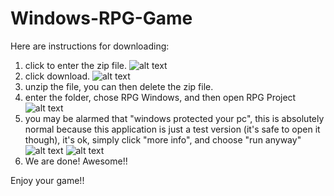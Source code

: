 # Windows-RPG-Game
Here are instructions for downloading:
1. click to enter the zip file.
  ![alt text](https://i.postimg.cc/c1XcLgcy/Screen-Shot-2020-08-19-at-4-51-43-PM.png)
2. click download.
  ![alt text](https://i.postimg.cc/25QQRV5t/Screen-Shot-2020-08-19-at-4-51-54-PM.png)
3. unzip the file, you can then delete the zip file.
4. enter the folder, chose RPG Windows, and then open RPG Project
  ![alt text](https://i.postimg.cc/pTkKr4zY/118144588-351047062733397-9138905927829059602-n.png)
5. you may be alarmed that "windows protected your pc", this is absolutely normal because this application is just a test version (it's safe to open it though), 
    it's ok, simply click "more info", and choose "run anyway"
    ![alt text](https://i.postimg.cc/pX3zmDh7/117988393-847223372477639-5083391455565773995-n.png)
    ![alt text](https://i.postimg.cc/G23sWKVB/117671619-303955677533444-7944707133371080780-n.png)
6. We are done! Awesome!!

Enjoy your game!!
